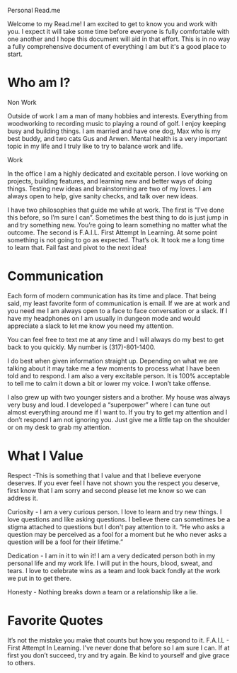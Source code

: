 Personal Read.me

Welcome to my Read.me! I am excited to get to know you and work with you. I expect it will take some time before everyone is fully comfortable with one another and I hope this document will aid in that effort. This is in no way a fully comprehensive document of everything I am but it's a good place to start.

# Who am I?

Non Work

Outside of work I am a man of many hobbies and interests. Everything from woodworking to recording music to playing a round of golf. I enjoy keeping busy and building things. I am married and have one dog, Max who is my best buddy, and two cats Gus and Arwen. Mental health is a very important topic in my life and I truly like to try to balance work and life.

Work

In the office I am a highly dedicated and excitable person. I love working on projects, building features, and learning new and better ways of doing things. Testing new ideas and brainstorming are two of my loves. I am always open to help, give sanity checks, and talk over new ideas. 

I have two philosophies that guide me while at work. The first is “I’ve done this before, so I’m sure I can”. Sometimes the best thing to do is just jump in and try something new. You’re going to learn something no matter what the outcome. The second is F.A.I.L. First Attempt In Learning. At some point something is not going to go as expected. That’s ok. It took me a long time to learn that. Fail fast and pivot to the next idea! 

# Communication 

Each form of modern communication has its time and place. That being said, my least favorite form of communication is email. If we are at work and you need me I am always open to a face to face conversation or a slack. If I have my headphones on I am usually in dungeon mode and would appreciate a slack to let me know you need my attention. 

You can feel free to text me at any time and I will always do my best to get back to you quickly. My number is (317)-801-1400. 

I do best when given information straight up. Depending on what we are talking about it may take me a few moments to process what I have been told and to respond. I am also a very excitable person. It is 100% acceptable to tell me to calm it down a bit or lower my voice. I won’t take offense.

I also grew up with two younger sisters and a brother. My house was always very busy and loud. I developed a “superpower” where I can tune out almost everything around me if I want to. If you try to get my attention and I don’t respond I am not ignoring you. Just give me a little tap on the shoulder or on my desk to grab my attention.

# What I Value

Respect -This is something that I value and that I believe everyone deserves. If you ever feel I have not shown you the respect you deserve, first know that I am sorry and second please let me know so we can address it. 

Curiosity - I am a very curious person. I love to learn and try new things. I love questions and like asking questions. I believe there can sometimes be a stigma attached to questions but I don't pay attention to it. “He who asks a question may be perceived as a fool for a moment but he who never asks a question will be a fool for their lifetime.”

Dedication - I am in it to win it! I am a very dedicated person both in my personal life and my work life. I will put in the hours, blood, sweat, and tears. I love to celebrate wins as a team and look back fondly at the work we put in to get there.

Honesty - Nothing breaks down a team or a relationship like a lie. 


# Favorite Quotes

It’s not the mistake you make that counts but how you respond to it.
F.A.I.L - First Attempt In Learning.
I’ve never done that before so I am sure I can.
If at first you don’t succeed, try and try again.
Be kind to yourself and give grace to others.




